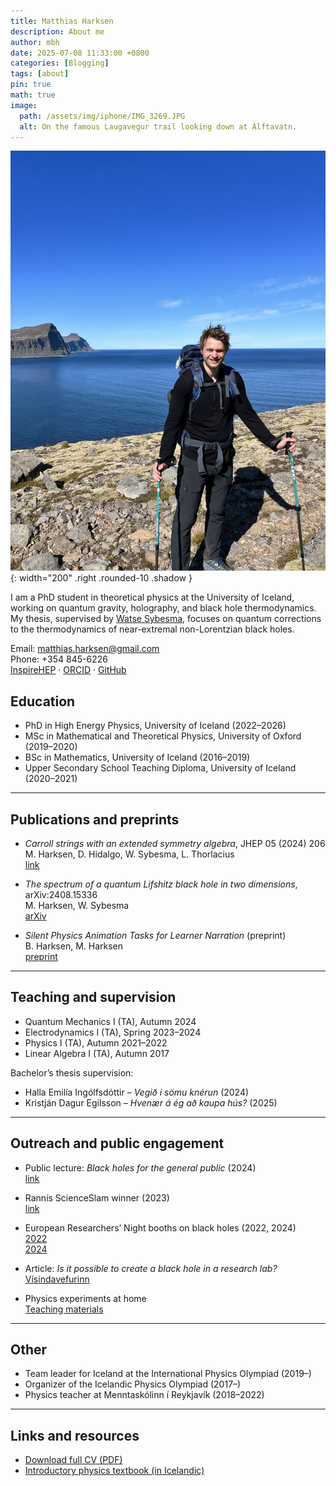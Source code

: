 ```yaml
---
title: Matthias Harksen
description: About me
author: mbh
date: 2025-07-08 11:33:00 +0800
categories: [Blogging]
tags: [about]
pin: true
math: true
image:
  path: /assets/img/iphone/IMG_3269.JPG
  alt: On the famous Laugavegur trail looking down at Álftavatn.
---
```


![Matthias Harksen](/assets/img/iphone/IMG_3294.JPG){: width="200" .right .rounded-10 .shadow }

I am a PhD student in theoretical physics at the University of Iceland, working on quantum gravity, holography, and black hole thermodynamics. My thesis, supervised by [Watse Sybesma](https://sites.google.com/view/personalsitewatsesybesma/home), focuses on quantum corrections to the thermodynamics of near-extremal non-Lorentzian black holes.

Email: matthias.harksen@gmail.com  
Phone: +354 845-6226  
[InspireHEP](https://inspirehep.net/authors/2764900) · [ORCID](https://orcid.org/0000-0001-7908-1103) · [GitHub](https://github.com/mrharksen)

## Education

- PhD in High Energy Physics, University of Iceland (2022–2026)  
- MSc in Mathematical and Theoretical Physics, University of Oxford (2019–2020)  
- BSc in Mathematics, University of Iceland (2016–2019)  
- Upper Secondary School Teaching Diploma, University of Iceland (2020–2021)

---

## Publications and preprints

- *Carroll strings with an extended symmetry algebra*, JHEP 05 (2024) 206  
  M. Harksen, D. Hidalgo, W. Sybesma, L. Thorlacius  
  [link](https://link.springer.com/article/10.1007/JHEP05(2024)206)

- *The spectrum of a quantum Lifshitz black hole in two dimensions*, arXiv:2408.15336  
  M. Harksen, W. Sybesma  
  [arXiv](https://arxiv.org/abs/2408.15336)

- *Silent Physics Animation Tasks for Learner Narration* (preprint)  
  B. Harksen, M. Harksen  
  [preprint](https://tinyurl.com/silent-preprint)

---

## Teaching and supervision

- Quantum Mechanics I (TA), Autumn 2024  
- Electrodynamics I (TA), Spring 2023–2024  
- Physics I (TA), Autumn 2021–2022  
- Linear Algebra I (TA), Autumn 2017  

Bachelor’s thesis supervision:  
- Halla Emilía Ingólfsdóttir – *Vegið í sömu knérun* (2024)  
- Kristján Dagur Egilsson – *Hvenær á ég að kaupa hús?* (2025)

---

## Outreach and public engagement

- Public lecture: *Black holes for the general public* (2024)  
  [link](https://hi.is/vidburdir/svarthol_fyrirlestur_fyrir_almenning)

- Rannís ScienceSlam winner (2023)  
  [link](https://www.visindavaka.is/um/frettir/matthias-baldursson-harksen-bar-sigur-ur-bytum-a-visindaslammi)

- European Researchers’ Night booths on black holes (2022, 2024)  
  [2022](https://www.rannis.is/frettir/visindavaka-2022-laugardaginn-1.-oktober-i-laugardalsholl)  
  [2024](https://www.rannis.is/frettir/visindavaka-2024)

- Article: *Is it possible to create a black hole in a research lab?*  
  [Vísindavefurinn](https://visindavefur.is/svar.php?id=86694)

- Physics experiments at home  
  [Teaching materials](https://samstem.github.io/edl_heimatilraunir/)

---

## Other

- Team leader for Iceland at the International Physics Olympiad (2019–)  
- Organizer of the Icelandic Physics Olympiad (2017–)  
- Physics teacher at Menntaskólinn í Reykjavík (2018–2022)

---

## Links and resources

- [Download full CV (PDF)](/assets/files/MatthiasHarksenCV.pdf)  
- [Introductory physics textbook (in Icelandic)](/assets/files/edlisfraedi-bok.pdf)